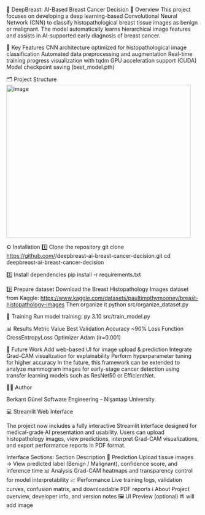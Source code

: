 🧠 DeepBreast: AI-Based Breast Cancer Decision
📘 Overview
This project focuses on developing a deep learning-based Convolutional Neural Network (CNN) to classify histopathological breast tissue images as benign or malignant.
The model automatically learns hierarchical image features and assists in AI-supported early diagnosis of breast cancer.

🧩 Key Features
CNN architecture optimized for histopathological image classification
Automated data preprocessing and augmentation
Real-time training progress visualization with tqdm
GPU acceleration support (CUDA)
Model checkpoint saving (best_model.pth)

🗂️ Project Structure
<img width="480" height="399" alt="image" src="https://github.com/user-attachments/assets/5d9de5c9-d5a0-4b9a-97b3-75aa8175555c" />


⚙️ Installation
1️⃣ Clone the repository
git clone https://github.com/<your-username>/deepbreast-ai-breast-cancer-decision.git
cd deepbreast-ai-breast-cancer-decision

2️⃣ Install dependencies
pip install -r requirements.txt

3️⃣ Prepare dataset
Download the Breast Histopathology Images dataset from Kaggle:
https://www.kaggle.com/datasets/paultimothymooney/breast-histopathology-images
Then organize it
python src/organize_dataset.py

🚀 Training
Run model training:
py 3.10 src/train_model.py

📊 Results
Metric	Value
Best Validation Accuracy	~90%
Loss Function	CrossEntropyLoss
Optimizer	Adam (lr=0.001)

🎯 Future Work
Add web-based UI for image upload & prediction
Integrate Grad-CAM visualization for explainability
Perform hyperparameter tuning for higher accuracy
In the future, this framework can be extended to analyze mammogram images for early-stage cancer detection using transfer learning models such as ResNet50 or EfficientNet.

👨‍💻 Author

Berkant Günel
Software Engineering – Nişantaşı University

💻 Streamlit Web Interface

The project now includes a fully interactive Streamlit interface designed for medical-grade AI presentation and usability.
Users can upload histopathology images, view predictions, interpret Grad-CAM visualizations, and export performance reports in PDF format.

Interface Sections:
Section	Description
🧭 Prediction	Upload tissue images → View predicted label (Benign / Malignant), confidence score, and inference time
📊 Analysis	Grad-CAM heatmaps and transparency control for model interpretability
📈 Performance	Live training logs, validation curves, confusion matrix, and downloadable PDF reports
ℹ️ About	Project overview, developer info, and version notes
🖼️ UI Preview (optional)
#i will add image
